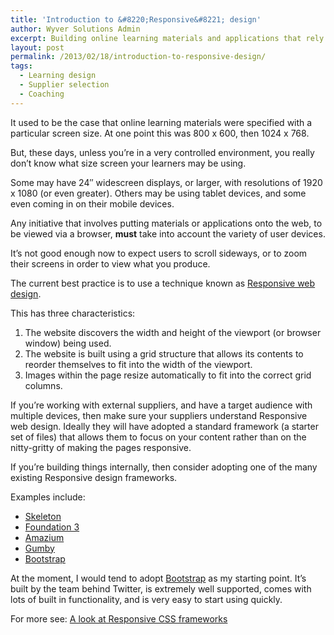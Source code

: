 ```yaml
---
title: 'Introduction to &#8220;Responsive&#8221; design'
author: Wyver Solutions Admin
excerpt: Building online learning materials and applications that rely on a certain screen size is, with the plethora of available devices, now not an option. Responsive web design allows you to focus on content without worrying about screen size.
layout: post
permalink: /2013/02/18/introduction-to-responsive-design/
tags:
  - Learning design
  - Supplier selection
  - Coaching
---
```

It used to be the case that online learning materials were specified with a particular screen size. At one point this was 800 x 600, then 1024 x 768.

But, these days, unless you&#8217;re in a very controlled environment, you really don&#8217;t know what size screen your learners may be using.

Some may have 24&#8243; widescreen displays, or larger, with resolutions of 1920 x 1080 (or even greater). Others may be using tablet devices, and some even coming in on their mobile devices.

Any initiative that involves putting materials or applications onto the web, to be viewed via a browser, **must** take into account the variety of user devices.

It&#8217;s not good enough now to expect users to scroll sideways, or to zoom their screens in order to view what you produce.

The current best practice is to use a technique known as <a title="Wikipedia article on Responsive Web Design" href="http://en.wikipedia.org/wiki/Responsive_web_design" target="_blank">Responsive web design</a>.

This has three characteristics:

  1. <span style="line-height: 13px;">The website discovers the width and height of the viewport (or browser window) being used.</span>
  2. The website is built using a grid structure that allows its contents to reorder themselves to fit into the width of the viewport.
  3. Images within the page resize automatically to fit into the correct grid columns.

If you&#8217;re working with external suppliers, and have a target audience with multiple devices, then make sure your suppliers understand Responsive web design. Ideally they will have adopted a standard framework (a starter set of files) that allows them to focus on your content rather than on the nitty-gritty of making the pages responsive.

If you&#8217;re building things internally, then consider adopting one of the many existing Responsive design frameworks.

Examples include:

  * <a href="http://www.getskeleton.com/" target="_blank">Skeleton</a>
  * <a href="http://foundation.zurb.com/" target="_blank">Foundation 3</a>
  * <a href="http://www.amazium.co.uk/" target="_blank">Amazium</a>
  * <a href="http://twitter.github.com/bootstrap/" target="_blank">Gumby</a>
  * <a href="http://twitter.github.com/bootstrap/" target="_blank">Bootstrap</a>

At the moment, I would tend to adopt <a href="http://twitter.github.com/bootstrap/" target="_blank">Bootstrap</a> as my starting point. It&#8217;s built by the team behind Twitter, is extremely well supported, comes with lots of built in functionality, and is very easy to start using quickly.

For more see: <a href="http://blog.teamtreehouse.com/a-look-at-responsive-css-frameworks" target="_blank">A look at Responsive CSS frameworks</a>
